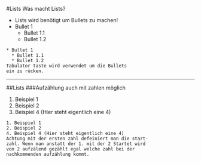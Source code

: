 #Lists
Was macht Lists?

* Lists wird benötigt um Bullets zu machen!
* Bullet 1
  * Bullet 1.1
  * Bullet 1.2
```
* Bullet 1
  * Bullet 1.1
  * Bullet 1.2
Tabulator taste wird verwendet um die Bullets
ein zu rücken.
```
---
##Lists
###Aufzählung auch mit zahlen möglich
1. Beispiel 1
2. Beispiel 2
4. Beispiel 4 (Hier steht eigentlich eine 4)
```
1. Beispiel 1
2. Beispiel 2
4. Beispiel 4 (Hier steht eigentlich eine 4)
Achtung mit der ersten zahl defeiniert man die start-
zahl. Wenn man anstatt der 1. mit der 2 Startet wird
von 2 aufzälend gezählt egal welche zahl bei der
nachkommenden aufzählung kommt.
```
